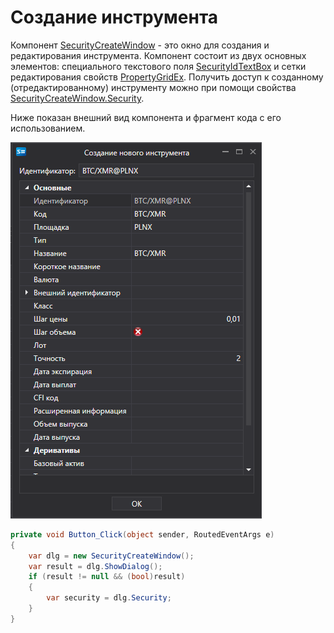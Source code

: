 # Создание инструмента

Компонент [SecurityCreateWindow](xref:StockSharp.Xaml.SecurityCreateWindow) \- это окно для создания и редактирования инструмента. Компонент состоит из двух основных элементов: специального текстового поля [SecurityIdTextBox](xref:StockSharp.Xaml.SecurityIdTextBox) и сетки редактирования свойств [PropertyGridEx](xref:StockSharp.Xaml.PropertyGrid.PropertyGridEx). Получить доступ к созданному (отредактированному) инструменту можно при помощи свойства [SecurityCreateWindow.Security](xref:StockSharp.Xaml.SecurityCreateWindow.Security). 

Ниже показан внешний вид компонента и фрагмент кода с его использованием. 

![Gui SecurityCreateWindow](../images/Gui_SecurityCreateWindow.png)

```cs
private void Button_Click(object sender, RoutedEventArgs e)
{
    var dlg = new SecurityCreateWindow();
    var result = dlg.ShowDialog();
    if (result != null && (bool)result)
    {
        var security = dlg.Security;
    }
}
	
```
